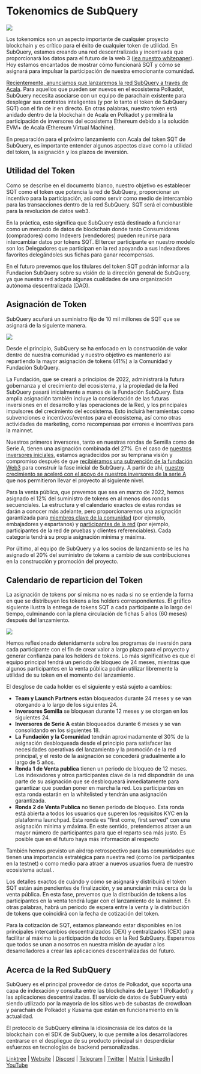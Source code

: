 # Tokenomics de SubQuery

![](https://miro.medium.com/max/1400/1*e42FM0TsNgOM3VacoctOzQ.png)

Los tokenomics son un aspecto importante de cualquier proyecto blockchain y es crítico para el éxito de cualquier token de utilidad. En SubQuery, estamos creando una red descentralizada y incentivada que proporcionará los datos para el futuro de la web 3 ([lea nuestro whitepaper](https://static.subquery.network/whitepaper.pdf)). Hoy estamos encantados de mostrar cómo funcionará SQT y cómo se asignará para impulsar la participación de nuestra emocionante comunidad.

[Recientemente, anunciamos que lanzaremos la red SubQuery a través de Acala](https://subquery.medium.com/the-subquery-network-to-launch-on-acala-decentralising-polkadots-leading-data-indexing-service-8203d686128e). Para aquellos que pueden ser nuevos en el ecosistema Polkadot, SubQuery necesita asociarse con un equipo de parachain existente para desplegar sus contratos inteligentes (y por lo tanto el token de SubQuery SQT) con el fin de ir en directo. En otras palabras, nuestro token está anidado dentro de la blockchain de Acala en Polkadot y permitirá la participación de inversores del ecosistema Ethereum debido a la solución EVM+ de Acala (Ethereum Virtual Machine).

En preparación para el próximo lanzamiento con Acala del token SQT de SubQuery, es importante entender algunos aspectos clave como la utilidad del token, la asignación y los plazos de inversión.

## Utilidad del Token

Como se describe en el documento blanco, nuestro objetivo es establecer SQT como el token que potencia la red de SubQuery, proporcionar un incentivo para la participación, así como servir como medio de intercambio para las transacciones dentro de la red SubQuery. SQT será el combustible para la revolución de datos web3.

En la práctica, esto significa que SubQuery está destinado a funcionar como un mercado de datos de blockchain donde tanto Consumidores (compradores) como Indexers (vendedores) pueden reunirse para intercambiar datos por tokens SQT. El tercer participante en nuestro modelo son los Delegadores que participan en la red apoyando a sus Indexadores favoritos delegándoles sus fichas para ganar recompensas.

En el futuro prevemos que los titulares del token SQT podrán informar a la Fundacion SubQuery sobre su visión de la dirección general de SubQuery, ya que nuestra red adopta algunas cualidades de una organización autónoma descentralizada (DAO).

## Asignación de Token

SubQuery acuñará un suministro fijo de 10 mil millones de SQT que se asignará de la siguiente manera.

![](https://miro.medium.com/max/1400/0*eG2TM3J0NZDaT14m)

Desde el principio, SubQuery se ha enfocado en la construcción de valor dentro de nuestra comunidad y nuestro objetivo es mantenerlo así repartiendo la mayor asignación de tokens (41%) a la Comunidad y Fundación SubQuery.

La Fundación, que se creará a principios de 2022, administrará la futura gobernanza y el crecimiento del ecosistema, y la propiedad de la Red SubQuery pasará inicialmente a manos de la Fundación SubQuery. Esta amplia asignación también incluye la consideración de las futuras inversiones en el desarrollo y las operaciones de la Red, y los principales impulsores del crecimiento del ecosistema. Esto incluirá herramientas como subvenciones e incentivos/eventos para el ecosistema, así como otras actividades de marketing, como recompensas por errores e incentivos para la mainnet.

Nuestros primeros inversores, tanto en nuestras rondas de Semilla como de Serie A, tienen una asignación combinada del 27%. En el caso de [nuestros inversores iniciales](https://subquery.medium.com/subquery-raises-1-8m-seed-round-for-future-expansion-3348c1f2a931), estamos agradecidos por su temprana visión y compromiso después de que [recibiéramos una subvención de la fundación Web3](https://subquery.medium.com/subquery-delivers-its-open-source-sdk-following-a-web3-foundation-grant-20da26ae87f) para construir la fase inicial de SubQuery. A partir de ahí, [nuestro crecimiento se aceleró con el apoyo de nuestros inversores de la serie A](https://subquery.medium.com/series-a-1abed6c1c2af) que nos permitieron llevar el proyecto al siguiente nivel.

Para la venta pública, que prevemos que sea en marzo de 2022, hemos asignado el 12% del suministro de tokens en al menos dos rondas secuenciales. La estructura y el calendario exactos de estas rondas se darán a conocer más adelante, pero proporcionaremos una asignación garantizada para [miembros clave de la comunidad](https://subquery.medium.com/introducing-the-subquery-ambassador-program-aa82613ab804) (por ejemplo, embajadores y espartanos) y [participantes de la red](https://subquery.medium.com/subquery-extends-invitation-to-indexing-community-348fb2f589e1) (por ejemplo, participantes de la red de pruebas y clientes referenciables). Cada categoría tendrá su propia asignación mínima y máxima.

Por último, al equipo de SubQuery y a los socios de lanzamiento se les ha asignado el 20% del suministro de tokens a cambio de sus contribuciones en la construcción y promoción del proyecto.

## Calendario de reparticion del Token

La asignación de tokens por sí misma no es nada si no se entiende la forma en que se distribuyen los tokens a los holders correspondientes. El gráfico siguiente ilustra la entrega de tokens SQT a cada participante a lo largo del tiempo, culminando con la plena circulación de fichas 5 años (60 meses) después del lanzamiento.

![](https://miro.medium.com/max/1400/0*mfIBkH4SjFZgGuIq)

Hemos reflexionado detenidamente sobre los programas de inversión para cada participante con el fin de crear valor a largo plazo para el proyecto y generar confianza para los holders de tokens. Lo más significativo es que el equipo principal tendrá un periodo de bloqueo de 24 meses, mientras que algunos participantes en la venta pública podrán utilizar libremente la utilidad de su token en el momento del lanzamiento.

El desglose de cada holder es el siguiente y está sujeto a cambios:

-  **Team y Launch Partners** están bloqueados durante 24 meses y se van otorgando a lo largo de los siguientes 24.
-  **Inversores Semilla** se bloquean durante 12 meses y se otorgan en los siguientes 24.
-  **Inversores de Serie A** están bloqueados durante 6 meses y se van consolidando en los siguientes 18.
-  **La Fundación y la Comunidad** tendrán aproximadamente el 30% de la asignación desbloqueada desde el principio para satisfacer las necesidades operativas del lanzamiento y la promoción de la red principal, y el resto de la asignación se concederá gradualmente a lo largo de 5 años.
-  **Ronda 1 de Venta publica** tienen un periodo de bloqueo de 12 meses. Los indexadores y otros participantes clave de la red dispondrán de una parte de su asignación que se desbloqueará inmediatamente para garantizar que puedan poner en marcha la red. Los participantes en esta ronda estarán en la whitelisted y tendrán una asignación garantizada.
-  **Ronda 2 de Venta Publica** no tienen periodo de bloqueo. Esta ronda está abierta a todos los usuarios que superen los requisitos KYC en la plataforma launchpad. Esta ronda es "first come, first served" con una asignación mínima y máxima. En este sentido, pretendemos atraer a un mayor número de participantes para que el reparto sea más justo. Es posible que en el futuro haya más información al respecto

También hemos previsto un airdrop retrospectivo para las comunidades que tienen una importancia estratégica para nuestra red (como los participantes en la testnet) o como medio para atraer a nuevos usuarios fuera de nuestro ecosistema actual..

Los detalles exactos de cuándo y cómo se asignará y distribuirá el token SQT están aún pendientes de finalización, y se anunciarán más cerca de la venta pública. En esta fase, prevemos que la distribución de tokens a los participantes en la venta tendrá lugar con el lanzamiento de la mainnet. En otras palabras, habrá un período de espera entre la venta y la distribución de tokens que coincidirá con la fecha de cotización del token.

Para la cotización de SQT, estamos planeando estar disponibles en los principales intercambios descentralizados (DEX) y centralizados (CEX) para facilitar al máximo la participación de todos en la Red SubQuery. Esperamos que todos se unan a nosotros en nuestra misión de ayudar a los desarrolladores a crear las aplicaciones descentralizadas del futuro.

## Acerca de la Red SubQuery

SubQuery es el principal proveedor de datos de Polkadot, que soporta una capa de indexación y consulta entre las blockchains de Layer 1 (Polkadot) y las aplicaciones descentralizadas. El servicio de datos de SubQuery está siendo utilizado por la mayoría de los sitios web de subastas de crowdloan y parachain de Polkadot y Kusama que están en funcionamiento en la actualidad.

El protocolo de SubQuery elimina la idiosincrasia de los datos de la blockchain con el SDK de SubQuery, lo que permite a los desarrolladores centrarse en el despliegue de su producto principal sin desperdiciar esfuerzos en tecnologías de backend personalizadas.

​​​​[Linktree](https://linktr.ee/subquerynetwork) | [Website](https://subquery.network/) | [Discord](https://discord.com/invite/78zg8aBSMG) | [Telegram](https://t.me/subquerynetwork) | [Twitter](https://twitter.com/subquerynetwork) | [Matrix](https://matrix.to/#/#subquery:matrix.org) | [LinkedIn](https://www.linkedin.com/company/subquery) | [YouTube](https://www.youtube.com/channel/UCi1a6NUUjegcLHDFLr7CqLw)
